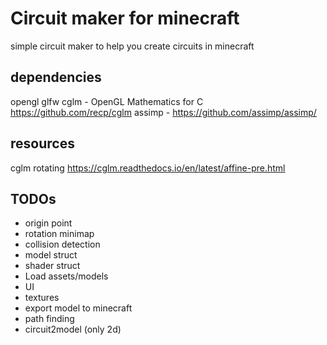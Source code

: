 # Circuit maker for minecraft
simple circuit maker to help you create circuits in minecraft

## dependencies
opengl
glfw 
cglm - OpenGL Mathematics for C https://github.com/recp/cglm
assimp - https://github.com/assimp/assimp/

## resources
cglm rotating https://cglm.readthedocs.io/en/latest/affine-pre.html

## TODOs
- origin point
- rotation minimap
- collision detection
- model struct
- shader struct
- Load assets/models
- UI
- textures
- export model to minecraft
- path finding
- circuit2model (only 2d)
